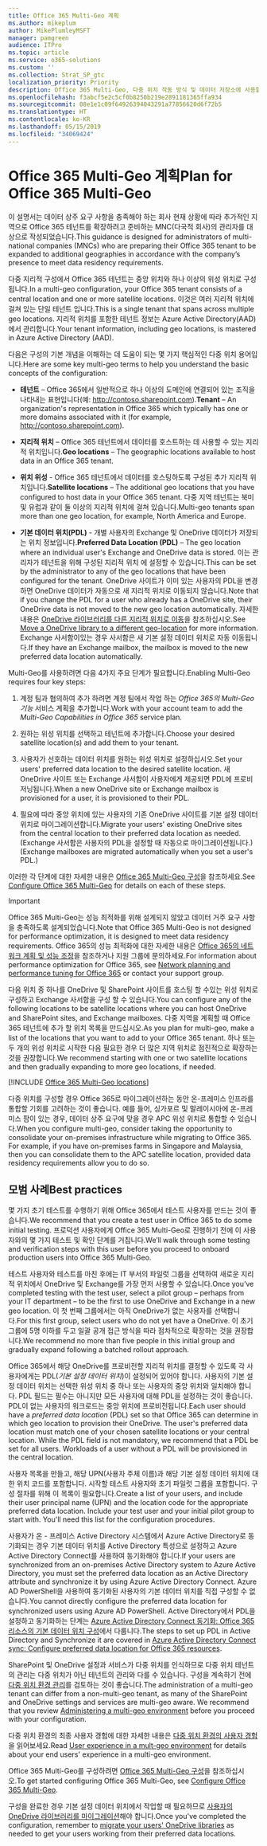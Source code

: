 ```yaml
---
title: Office 365 Multi-Geo 계획
ms.author: mikeplum
author: MikePlumleyMSFT
manager: pamgreen
audience: ITPro
ms.topic: article
ms.service: o365-solutions
ms.custom: ''
ms.collection: Strat_SP_gtc
localization_priority: Priority
description: Office 365 Multi-Geo, 다중 위치 작동 방식 및 데이터 저장소에 사용할 수 있는 지리적 위치에 대해 알아봅니다.
ms.openlocfilehash: f3abcf5e2c5cf0b8250b219e2891181365ffa934
ms.sourcegitcommit: 08e1e1c09f64926394043291a77856620d6f72b5
ms.translationtype: HT
ms.contentlocale: ko-KR
ms.lasthandoff: 05/15/2019
ms.locfileid: "34069424"
---
```

# <a name="plan-for-office-365-multi-geo"></a><span data-ttu-id="c3ac3-103">Office 365 Multi-Geo 계획</span><span class="sxs-lookup"><span data-stu-id="c3ac3-103">Plan for Office 365 Multi-Geo</span></span>

<span data-ttu-id="c3ac3-104">이 설명서는 데이터 상주 요구 사항을 충족해야 하는 회사 현재 상황에 따라 추가적인 지역으로 Office 365 테넌트를 확장하려고 준비하는 MNC(다국적 회사)의 관리자를 대상으로 작성되었습니다.</span><span class="sxs-lookup"><span data-stu-id="c3ac3-104">This guidance is designed for administrators of multi-national companies (MNCs) who are preparing their Office 365 tenant to be expanded to additional geographies in accordance with the company’s presence to meet data residency requirements.</span></span>

<span data-ttu-id="c3ac3-105">다중 지리적 구성에서 Office 365 테넌트는 중앙 위치와 하나 이상의 위성 위치로 구성됩니다.</span><span class="sxs-lookup"><span data-stu-id="c3ac3-105">In a multi-geo configuration, your Office 365 tenant consists of a central location and one or more satellite locations.</span></span> <span data-ttu-id="c3ac3-106">이것은 여러 지리적 위치에 걸쳐 있는 단일 테넌트
입니다.</span><span class="sxs-lookup"><span data-stu-id="c3ac3-106">This is a single tenant that spans across multiple geo locations.</span></span> <span data-ttu-id="c3ac3-107">지리적 위치를 포함한 테넌트 정보는 Azure Active Directory(AAD)에서 관리합니다.</span><span class="sxs-lookup"><span data-stu-id="c3ac3-107">Your tenant information, including geo locations, is mastered in Azure Active Directory (AAD).</span></span>

<span data-ttu-id="c3ac3-108">다음은 구성의 기본 개념을 이해하는 데 도움이 되는 몇 가지 핵심적인 다중 위치 용어입니다.</span><span class="sxs-lookup"><span data-stu-id="c3ac3-108">Here are some key multi-geo terms to help you understand the basic concepts of the configuration:</span></span>

-   <span data-ttu-id="c3ac3-109">**테넌트** – Office 365에서 일반적으로 하나 이상의 도메인에 연결되어 있는 조직을 나타내는 표현입니다(예: http://contoso.sharepoint.com).</span><span class="sxs-lookup"><span data-stu-id="c3ac3-109">**Tenant** – An organization's representation in Office 365 which typically has one or more domains associated with it (for example, http://contoso.sharepoint.com).</span></span> 

-   <span data-ttu-id="c3ac3-110">**지리적 위치** – Office 365 테넌트에서 데이터를 호스트하는 데 사용할 수 있는 지리적 위치입니다.</span><span class="sxs-lookup"><span data-stu-id="c3ac3-110">**Geo locations** – The geographic locations available to host data in an Office 365 tenant.</span></span>

-   <span data-ttu-id="c3ac3-111">**위치 위성** - Office 365 테넌트에서 데이터를 호스팅하도록 구성된 추가 지리적 위치입니다.</span><span class="sxs-lookup"><span data-stu-id="c3ac3-111">**Satellite locations** – The additional geo locations that you have configured to host data in your Office 365 tenant.</span></span> <span data-ttu-id="c3ac3-112">다중 지역 테넌트는 북미 및 유럽과 같이 둘 이상의 지리적 위치에 걸쳐 있습니다.</span><span class="sxs-lookup"><span data-stu-id="c3ac3-112">Multi-geo tenants span more than one geo location, for example, North America and Europe.</span></span>

-   <span data-ttu-id="c3ac3-113">**기본 데이터 위치(PDL)** - 개별 사용자의 Exchange 및 OneDrive 데이터가 저장되는 위치 정보입니다.</span><span class="sxs-lookup"><span data-stu-id="c3ac3-113">**Preferred Data Location (PDL)** – The geo location where an individual user's Exchange and OneDrive data is stored.</span></span> <span data-ttu-id="c3ac3-114">이는 관리자가 테넌트을 위해 구성된 지리적 위치 에 설정할 수 있습니다.</span><span class="sxs-lookup"><span data-stu-id="c3ac3-114">This can be set by the administrator to any of the geo locations that have been configured for the tenant.</span></span> <span data-ttu-id="c3ac3-115">OneDrive 사이트가 이미 있는 사용자의 PDL을 변경하면 OneDrive 데이터가 자동으로 새 지리적 위치로 이동되지 않습니다.</span><span class="sxs-lookup"><span data-stu-id="c3ac3-115">Note that if you change the PDL for a user who already has a OneDrive site, their OneDrive data is not moved to the new geo location automatically.</span></span> <span data-ttu-id="c3ac3-116">자세한 내용은 [OneDrive 라이브러리를 다른 지리적 위치로 이동](move-onedrive-between-geo-locations.md)을 참조하십시오.</span><span class="sxs-lookup"><span data-stu-id="c3ac3-116">See [Move a OneDrive library to a different geo-location](move-onedrive-between-geo-locations.md) for more information.</span></span> <span data-ttu-id="c3ac3-117">Exchange 사서함이있는 경우 사서함은 새 기본 설정 데이터 위치로 자동 이동됩니다.</span><span class="sxs-lookup"><span data-stu-id="c3ac3-117">If they have an Exchange mailbox, the mailbox is moved to the new preferred data location automatically.</span></span>

<span data-ttu-id="c3ac3-118">Multi-Geo를 사용하려면 다음 4가지 주요 단계가 필요합니다.</span><span class="sxs-lookup"><span data-stu-id="c3ac3-118">Enabling Multi-Geo requires four key steps:</span></span>

1.  <span data-ttu-id="c3ac3-119">계정 팀과 협의하여 추가 하려면 계정 팀에서 작업 하는 _Office 365의 Multi-Geo 기능_ 서비스 계획을 추가합니다.</span><span class="sxs-lookup"><span data-stu-id="c3ac3-119">Work with your account team to add the _Multi-Geo Capabilities in Office 365_ service plan.</span></span>

2.  <span data-ttu-id="c3ac3-120">원하는 위성 위치를 선택하고 테넌트에 추가합니다.</span><span class="sxs-lookup"><span data-stu-id="c3ac3-120">Choose your desired satellite location(s) and add them to your tenant.</span></span>

3.  <span data-ttu-id="c3ac3-121">사용자가 선호하는 데이터 위치를 원하는 위성 위치로 설정하십시오.</span><span class="sxs-lookup"><span data-stu-id="c3ac3-121">Set your users' preferred data location to the desired satellite location.</span></span> <span data-ttu-id="c3ac3-122">새 OneDrive 사이트 또는 Exchange 사서함이 사용자에게 제공되면 PDL에 프로비저닝됩니다.</span><span class="sxs-lookup"><span data-stu-id="c3ac3-122">When a new OneDrive site or Exchange mailbox is provisioned for a user, it is provisioned to their PDL.</span></span>

4.  <span data-ttu-id="c3ac3-123">필요에 따라 중앙 위치에 있는 사용자의 기존 OneDrive 사이트를 기본 설정 데이터 위치로 마이그레이션합니다.</span><span class="sxs-lookup"><span data-stu-id="c3ac3-123">Migrate your users' existing OneDrive sites from the central location to their preferred data location as needed.</span></span> <span data-ttu-id="c3ac3-124">(Exchange 사서함은 사용자의 PDL을 설정할 때 자동으로 마이그레이션됩니다.)</span><span class="sxs-lookup"><span data-stu-id="c3ac3-124">(Exchange mailboxes are migrated automatically when you set a user's PDL.)</span></span>

<span data-ttu-id="c3ac3-125">이러한 각 단계에 대한 자세한 내용은 [Office 365 Multi-Geo 구성](multi-geo-tenant-configuration.md)을 참조하세요.</span><span class="sxs-lookup"><span data-stu-id="c3ac3-125">See [Configure Office 365 Multi-Geo](multi-geo-tenant-configuration.md) for details on each of these steps.</span></span>

> [!IMPORTANT]
> <span data-ttu-id="c3ac3-126">Office 365 Multi-Geo는 성능 최적화를 위해 설계되지 않았고 데이터 거주 요구 사항을 충족하도록 설계되었습니다.</span><span class="sxs-lookup"><span data-stu-id="c3ac3-126">Note that Office 365 Multi-Geo is not designed for performance optimization, it is designed to meet data residency requirements.</span></span> <span data-ttu-id="c3ac3-127">Office 365의 성능 최적화에 대한 자세한 내용은 [Office 365의 네트워크 계획 및 성능 조정](https://support.office.com/article/e5f1228c-da3c-4654-bf16-d163daee8848)을 참조하거나 지원 그룹에 문의하세요.</span><span class="sxs-lookup"><span data-stu-id="c3ac3-127">For information about performance optimization for Office 365, see [Network planning and performance tuning for Office 365](https://support.office.com/article/e5f1228c-da3c-4654-bf16-d163daee8848) or contact your support group.</span></span>

<span data-ttu-id="c3ac3-128">다음 위치 중 하나를 OneDrive 및 SharePoint 사이트를 호스팅 할 수있는 위성 위치로 구성하고 Exchange 사서함을 구성 할 수 있습니다.</span><span class="sxs-lookup"><span data-stu-id="c3ac3-128">You can configure any of the following locations to be satellite locations where you can host OneDrive and SharePoint sites, and Exchange mailboxes.</span></span> <span data-ttu-id="c3ac3-129">다중 지역을 계획할 때 Office 365 테넌트에 추가 할 위치 목록을 만드십시오.</span><span class="sxs-lookup"><span data-stu-id="c3ac3-129">As you plan for multi-geo, make a list of the locations that you want to add to your Office 365 tenant.</span></span> <span data-ttu-id="c3ac3-130">하나 또는 두 개의 위성 위치로 시작한 다음 필요한 경우 더 많은 지역 위치로 점진적으로 확장하는 것을 권장합니다.</span><span class="sxs-lookup"><span data-stu-id="c3ac3-130">We recommend starting with one or two satellite locations and then gradually expanding to more geo locations, if needed.</span></span>

[!INCLUDE [Office 365 Multi-Geo locations](includes/office-365-multi-geo-locations.md)]

<span data-ttu-id="c3ac3-p108">다중 위치를 구성할 경우 Office 365로 마이그레이션하는 동안 온-프레미스 인프라를 통합할 기회를 고려하는 것이 좋습니다. 예를 들어, 싱가포르 및 말레이시아에 온-프레미스 팜이 있는 경우, 데이터 상주 요구에 맞을 경우 APC 위성 위치로 통합할 수 있습니다.</span><span class="sxs-lookup"><span data-stu-id="c3ac3-p108">When you configure multi-geo, consider taking the opportunity to consolidate your on-premises infrastructure while migrating to Office 365. For example, if you have on-premises farms in Singapore and Malaysia, then you can consolidate them to the APC satellite location, provided data residency requirements allow you to do so.</span></span>

## <a name="best-practices"></a><span data-ttu-id="c3ac3-133">모범 사례</span><span class="sxs-lookup"><span data-stu-id="c3ac3-133">Best practices</span></span>

<span data-ttu-id="c3ac3-134">몇 가지 초기 테스트를 수행하기 위해 Office 365에서 테스트 사용자를 만드는 것이 좋습니다.</span><span class="sxs-lookup"><span data-stu-id="c3ac3-134">We recommend that you create a test user in Office 365 to do some initial testing.</span></span> <span data-ttu-id="c3ac3-135">프로덕션 사용자에게 Office 365 Multi-Geo로 진행하기 전에 이 사용자와의 몇 가지 테스트 및 확인 단계를 거칩니다.</span><span class="sxs-lookup"><span data-stu-id="c3ac3-135">We’ll walk through some testing and verification steps with this user before you proceed to onboard production users into Office 365 Multi-Geo.</span></span>

<span data-ttu-id="c3ac3-136">테스트 사용자와 테스트를 마친 후에는 IT 부서의 파일럿 그룹을 선택하여 새로운 지리적 위치에서 OneDrive 및 Exchange를 가장 먼저 사용할 수 있습니다.</span><span class="sxs-lookup"><span data-stu-id="c3ac3-136">Once you’ve completed testing with the test user, select a pilot group – perhaps from your IT department – to be the first to use OneDrive and Exchange in a new geo location.</span></span> <span data-ttu-id="c3ac3-137">이 첫 번째 그룹에서는 아직 OneDrive가 없는 사용자를 선택합니다.</span><span class="sxs-lookup"><span data-stu-id="c3ac3-137">For this first group, select users who do not yet have a OneDrive.</span></span> <span data-ttu-id="c3ac3-138">이 초기 그룹에 5명 이하를 두고 일괄 공개 접근 방식을 따라 점차적으로 확장하는 것을 권장합니다.</span><span class="sxs-lookup"><span data-stu-id="c3ac3-138">We recommend no more than five people in this initial group and gradually expand following a batched rollout approach.</span></span>

<span data-ttu-id="c3ac3-p111">Office 365에서 해당 OneDrive를 프로비전할 지리적 위치를 결정할 수 있도록 각 사용자에게는 PDL(*기본 설정 데이터 위치*)이 설정되어 있어야 합니다. 사용자의 기본 설정 데이터 위치는 선택한 위성 위치 중 하나 또는 사용자의 중앙 위치와 일치해야 합니다. PDL 필드는 필수는 아니지만 모든 사용자에 대해 PDL을 설정하는 것이 좋습니다. PDL이 없는 사용자의 워크로드는 중앙 위치에 프로비전됩니다.</span><span class="sxs-lookup"><span data-stu-id="c3ac3-p111">Each user should have a *preferred data location* (PDL) set so that Office 365 can determine in which geo location to provision their OneDrive. The user's preferred data location must match one of your chosen satellite locations or your central location. While the PDL field is not mandatory, we recommend that a PDL be set for all users. Workloads of a user without a PDL will be provisioned in the central location.</span></span>

<span data-ttu-id="c3ac3-p112">사용자 목록을 만들고, 해당 UPN(사용자 주체 이름)과 해당 기본 설정 데이터 위치에 대한 위치 코드를 포함합니다. 시작할 테스트 사용자와 초기 파일럿 그룹을 포함합니다. 구성 절차를 위해 이 목록이 필요합니다.</span><span class="sxs-lookup"><span data-stu-id="c3ac3-p112">Create a list of your users, and include their user principal name (UPN) and the location code for the appropriate preferred data location. Include your test user and your initial pilot group to start with. You'll need this list for the configuration procedures.</span></span>

<span data-ttu-id="c3ac3-146">사용자가 온 - 프레미스 Active Directory 시스템에서 Azure Active Directory로 동기화되는 경우 기본 데이터 위치를 Active Directory 특성으로 설정하고 Azure Active Directory Connect를 사용하여 동기화해야 합니다.</span><span class="sxs-lookup"><span data-stu-id="c3ac3-146">If your users are synchronized from an on-premises Active Directory system to Azure Active Directory, you must set the preferred data location as an Active Directory attribute and synchronize it by using Azure Active Directory Connect.</span></span> <span data-ttu-id="c3ac3-147">Azure AD PowerShell을 사용하여 동기화된 사용자의 기본 데이터 위치를 직접 구성할 수 없습니다.</span><span class="sxs-lookup"><span data-stu-id="c3ac3-147">You cannot directly configure the preferred data location for synchronized users using Azure AD PowerShell.</span></span> <span data-ttu-id="c3ac3-148">Active Directory에서 PDL을 설정하고 동기화하는 단계는 [Azure Active Directory Connect 동기화: Office 365 리소스의 기본 데이터 위치 구성](https://docs.microsoft.com/en-us/azure/active-directory/connect/active-directory-aadconnectsync-feature-preferreddatalocation)에서 다룹니다.</span><span class="sxs-lookup"><span data-stu-id="c3ac3-148">The steps to set up PDL in Active Directory and Synchronize it are covered in [Azure Active Directory Connect sync: Configure preferred data location for Office 365 resources](https://docs.microsoft.com/en-us/azure/active-directory/connect/active-directory-aadconnectsync-feature-preferreddatalocation).</span></span>

<span data-ttu-id="c3ac3-p114">SharePoint 및 OneDrive 설정과 서비스가 다중 위치를 인식하므로 다중 위치 테넌트의 관리는 다중 위치가 아닌 테넌트의 관리와 다를 수 있습니다. 구성을 계속하기 전에 [다중 위치 환경 관리](administering-a-multi-geo-environment.md)를 검토하는 것이 좋습니다.</span><span class="sxs-lookup"><span data-stu-id="c3ac3-p114">The administration of a multi-geo tenant can differ from a non-multi-geo tenant, as many of the SharePoint and OneDrive settings and services are multi-geo aware. We recommend that you review [Administering a multi-geo environment](administering-a-multi-geo-environment.md) before you proceed with your configuration.</span></span>

<span data-ttu-id="c3ac3-151">다중 위치 환경의 최종 사용자 경험에 대한 자세한 내용은 [다중 위치 환경의 사용자 경험](multi-geo-user-experience.md)을 읽어보세요.</span><span class="sxs-lookup"><span data-stu-id="c3ac3-151">Read [User experience in a mult-geo environment](multi-geo-user-experience.md) for details about your end users' experience in a multi-geo environment.</span></span>

<span data-ttu-id="c3ac3-152">Office 365 Multi-Geo를 구성하려면 [Office 365 Multi-Geo 구성](multi-geo-tenant-configuration.md)을 참조하십시오.</span><span class="sxs-lookup"><span data-stu-id="c3ac3-152">To get started configuring Office 365 Multi-Geo, see [Configure Office 365 Multi-Geo](multi-geo-tenant-configuration.md).</span></span>

<span data-ttu-id="c3ac3-153">구성을 완료한 경우 기본 설정 데이터 위치에서 작업할 때 필요하므로 [사용자의 OneDrive 라이브러리를 마이그레이션](move-onedrive-between-geo-locations.md)해야 합니다.</span><span class="sxs-lookup"><span data-stu-id="c3ac3-153">Once you've completed the configuration, remember to [migrate your users' OneDrive libraries](move-onedrive-between-geo-locations.md) as needed to get your users working from their preferred data locations.</span></span>
